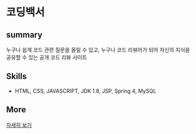 # 코딩백서

## summary

누구나 쉽게 코드 관련 질문을 올릴 수 있고, 누구나 코드 리뷰어가 되어 자신의 지식을 공유할 수 있는 공개 코드 리뷰 사이트

## Skills

- HTML, CSS, JAVASCRIPT, JDK 1.8, JSP, Spring 4, MySQL

## More

[자세히 보기](https://github.com/KwonYG/CodingWhitepaper)
